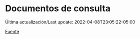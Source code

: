 # Documentos de consulta

Última actualización/Last update: 2022-04-08T23:05:22-05:00

 [Fuente](https://coronavirus.gob.mx/documentos-de-consulta/)
